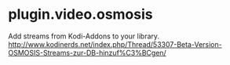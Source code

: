 # plugin.video.osmosis
Add streams from Kodi-Addons to your library. 
http://www.kodinerds.net/index.php/Thread/53307-Beta-Version-OSMOSIS-Streams-zur-DB-hinzuf%C3%BCgen/
